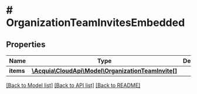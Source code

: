 # # OrganizationTeamInvitesEmbedded

## Properties

Name | Type | Description | Notes
------------ | ------------- | ------------- | -------------
**items** | [**\Acquia\CloudApi\Model\OrganizationTeamInvite[]**](OrganizationTeamInvite.md) |  | [optional]

[[Back to Model list]](../../README.md#models) [[Back to API list]](../../README.md#endpoints) [[Back to README]](../../README.md)
